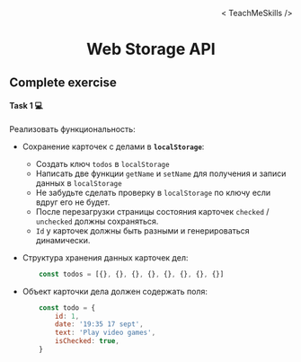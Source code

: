 <p align='right'>< TeachMeSkills /></p>
<h1 align='center'>Web Storage API</h1>

## Complete exercise

#### Task 1 💻

Реализовать функциональность:

+ Сохранение карточек с делами в **`localStorage`**:
    + Создать ключ `todos` в `localStorage`
    + Написать две функции `getName` и `setName` для получения и записи данных в `localStorage`
    + Не забудьте сделать проверку в `localStorage` по ключу если вдруг его не будет.
    + После перезагрузки страницы состояния карточек `checked` / `unchecked` должны сохраняться.
    + `Id` у карточек должны быть разными и генерироваться динамически.

+ Структура хранения данных карточек дел:

    ```javascript
        const todos = [{}, {}, {}, {}, {}, {}, {}, {}]
    ```

+ Объект карточки дела должен содержать поля: 

    ```javascript
        const todo = {
            id: 1,
            date: '19:35 17 sept',
            text: 'Play video games',
            isChecked: true,
        }
    ```